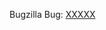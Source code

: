 <!-- If this is related to a Bugzilla bug, please begin your title with [Bug XXXXX]
     and update this link.

     Is this change user-visible?  If so, please include a file in changelog/ describing it.
     See https://github.com/taskcluster/taskcluster/blob/master/dev-docs/best-practices/changelog.md
-->

Bugzilla Bug: [XXXXX](https://bugzilla.mozilla.org/show_bug.cgi?id=XXXXX)
